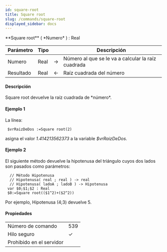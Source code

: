 ```yaml
---
id: square-root
title: Square root
slug: /commands/square-root
displayed_sidebar: docs
---
```


<!--REF #_command_.Square root.Syntax-->**Square root** ( *Numero* ) : Real<!-- END REF-->
<!--REF #_command_.Square root.Params-->
| Parámetro | Tipo |  | Descripción |
| --- | --- | --- | --- |
| Numero | Real | &#8594;  | Número al que se le va a calcular la raíz cuadrada |
| Resultado | Real | &#8592; | Raíz cuadrada del número |

<!-- END REF-->

#### Descripción 

<!--REF #_command_.Square root.Summary-->Square root devuelve la raíz cuadrada de *número*.<!-- END REF-->

#### Ejemplo 1 

La línea:

```4d
 $vrRaizDeDos :=Square root(2)
```

asigna el valor *1.414213562373* a la variable *$vrRaizDeDos*.

#### Ejemplo 2 

El siguiente método devuelve la hipotenusa del triángulo cuyos dos lados son pasados como parámetros:

```4d
  // Método Hipotenusa
  // Hipotenusa( real ; real ) -> real
  // Hipotenusa( ladoA ; ladoB ) -> Hipotenusa
 var $0;$1;$2 : Real
 $0:=Square root(($1^2)+($2^2))
```

Por ejemplo, Hipotenusa (4;3) devuelve 5.


#### Propiedades
|  |  |
| --- | --- |
| Número de comando | 539 |
| Hilo seguro | &check; |
| Prohibido en el servidor ||


